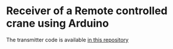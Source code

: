 # Receiver of a Remote controlled crane using Arduino
The transmitter code is available [in this repository](https://github.com/belloshehu/crane-transmitter)
